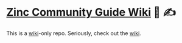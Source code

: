 # [Zinc Community Guide Wiki](https://github.com/zinc-collective/community-guide/wiki) 📖 ✍️

This is a [wiki](https://github.com/zinc-collective/community-guide/wiki)-only repo. Seriously, check out the [wiki](https://github.com/zinc-collective/community-guide/wiki).
